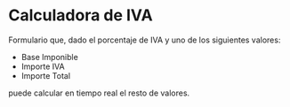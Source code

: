 # Calculadora de IVA

Formulario que, dado el porcentaje de IVA y uno de los siguientes valores:

* Base Imponible
* Importe IVA
* Importe Total

puede calcular en tiempo real el resto de valores.
